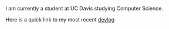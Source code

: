 I am currently a student at UC Davis studying Computer Science.

Here is a quick link to my most recent [devlog](devlogs/march-2023/)
